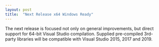 ```yaml
---
layout: post
title:  "Next Release x64 Windows Ready"
---
```

The next release is focused not only on general improvements, but direct support for 64-bit Visual Studio compilation.  Supplied pre-compiled 3rd-party libraries will be compatible with Visual Studio 2015, 2017 and 2019.
